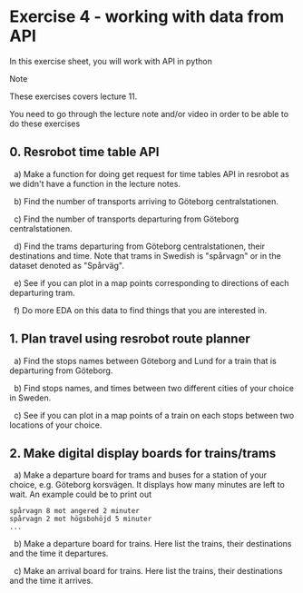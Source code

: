 # Exercise 4 - working with data from API

In this exercise sheet, you will work with API in python

> [!NOTE]
> These exercises covers lecture 11.

You need to go through the lecture note and/or video in order to be able to do these exercises

## 0. Resrobot time table API

&nbsp; a) Make a function for doing get request for time tables API in resrobot as we didn't have a function in the lecture notes.

&nbsp; b) Find the number of transports arriving to Göteborg centralstationen. 

&nbsp; c) Find the number of transports departuring from Göteborg centralstationen. 

&nbsp; d) Find the trams departuring from Göteborg centralstationen, their destinations and time. Note that trams in Swedish is "spårvagn" or in the dataset denoted as "Spårväg". 

&nbsp; e) See if you can plot in a map points corresponding to directions of each departuring tram. 

&nbsp; f) Do more EDA on this data to find things that you are interested in. 

## 1. Plan travel using resrobot route planner  

&nbsp; a) Find the stops names between Göteborg and Lund for a train that is departuring from Göteborg. 

&nbsp; b) Find stops names, and times between two different cities of your choice in Sweden. 

&nbsp; c) See if you can plot in a map points of a train on each stops between two locations of your choice. 


## 2. Make digital display boards for trains/trams

&nbsp; a) Make a departure board for trams and buses for a station of your choice, e.g. Göteborg korsvägen. It displays how many minutes are left to wait. An example could be to print out 

```
spårvagn 8 mot angered 2 minuter
spårvagn 2 mot högsbohöjd 5 minuter
...
```

&nbsp; b) Make a departure board for trains. Here list the trains, their destinations and the time it departures.

&nbsp; c) Make an arrival board for trains. Here list the trains, their destinations and the time it arrives.
